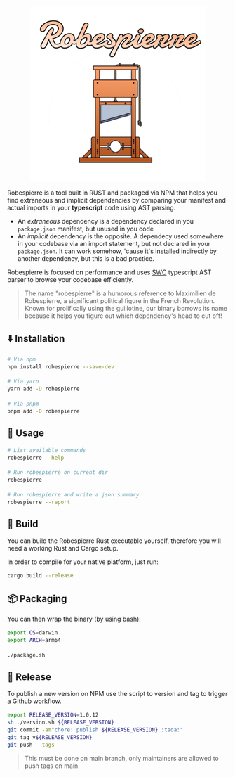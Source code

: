 <p align="center">
  <img src="./robespierre.svg?sanitize=true" alt="Logo" width=400 />
</p>

Robespierre is a tool built in RUST and packaged via NPM that helps you find extraneous and implicit dependencies by 
comparing your manifest and actual imports in your **typescript** code using AST parsing.

* An *extraneous* dependency is a dependency declared in you `package.json` manifest, but unused in you code
* An *implicit* dependency is the opposite. A dependecy used somewhere in your codebase via an import statement, but not declared in your `package.json`. It can work somehow, 'cause it's installed indirectly by another dependency, but this is a bad practice.

Robespierre is focused on performance and uses [SWC](https://github.com/swc-project/swc) typescript AST parser to browse your codebase efficiently.

> The name "robespierre" is a humorous reference to Maximilien de Robespierre, a significant political figure in the French Revolution. Known for prolifically using the guillotine, our binary borrows its name because it helps you figure out which dependency's head to cut off!

## :arrow_down: Installation

```bash
# Via npm
npm install robespierre --save-dev

# Via yarn
yarn add -D robespierre

# Via pnpm
pnpm add -D robespierre
```

## :page_facing_up: Usage

```bash
# List available commands
robespierre --help

# Run robespierre on current dir
robespierre

# Run robespierre and write a json summary
robespierre --report
```

## :crab: Build

You can build the Robespierre Rust executable yourself, therefore you will need a working Rust and Cargo setup.

In order to compile for your native platform, just run:

```bash
cargo build --release
```

## :package: Packaging

You can then wrap the binary (by using bash):

```bash
export OS=darwin
export ARCH=arm64

./package.sh
```

## :rocket: Release

To publish a new version on NPM use the script to version and tag to trigger a Github workflow.

```bash
export RELEASE_VERSION=1.0.12
sh ./version.sh ${RELEASE_VERSION}
git commit -am"chore: publish ${RELEASE_VERSION} :tada:"
git tag v${RELEASE_VERSION}
git push --tags
```

> This must be done on main branch, only maintainers are allowed to push tags on main  

